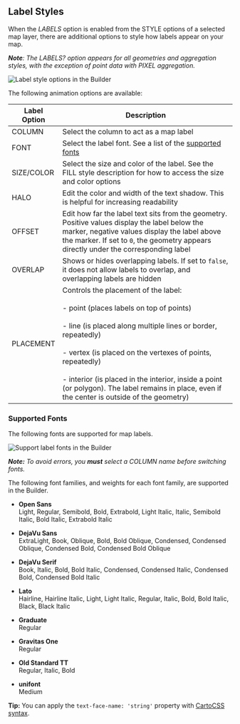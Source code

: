 ## Label Styles

When the _LABELS_ option is enabled from the STYLE options of a selected map layer, there are additional options to style how labels appear on your map. 

_**Note**: The LABELS? option appears for all geometries and aggregation styles, with the exception of point data with PIXEL aggregation._

<span class="wrap-border"><img src="/academy/img/guides/styling/labels.jpg" alt="Label style options in the Builder" /></span>

The following animation options are available:

Label Option | Description
--- | ---
COLUMN | Select the column to act as a map label
FONT | Select the label font. See a list of the [supported fonts](#supported-fonts)
SIZE/COLOR | Select the size and color of the label. See the FILL style description for how to access the size and color options
HALO | Edit the color and width of the text shadow. This is helpful for increasing readability
OFFSET | Edit how far the label text sits from the geometry. Positive values display the label below the marker, negative values display the label above the marker. If set to `0`, the geometry appears directly under the corresponding label
OVERLAP | Shows or hides overlapping labels. If set to `false`, it does not allow labels to overlap, and overlapping labels are hidden
PLACEMENT | Controls the placement of the label:<br /><br>- point (places labels on top of points)<br /><br>- line (is placed along multiple lines or border, repeatedly)<br /><br>- vertex (is placed on the vertexes of points, repeatedly)<br /><br>- interior (is placed in the interior, inside a point (or polygon). The label remains in place, even if the center is outside of the geometry)

### Supported Fonts

The following fonts are supported for map labels.

<span class="wrap-border"><img src="/academy/img/guides/styling/fonts.jpg" alt="Support label fonts in the Builder" /></span> 

_**Note:** To avoid errors, you **must** select a COLUMN name before switching fonts._

The following font families, and weights for each font family, are supported in the Builder.

- **Open Sans**  
Light, Regular, Semibold, Bold, Extrabold, Light Italic, Italic, Semibold Italic, Bold Italic, Extrabold Italic

- **DejaVu Sans**  
ExtraLight, Book, Oblique, Bold, Bold Oblique, Condensed, Condensed Oblique, Condensed Bold, Condensed Bold Oblique

- **DejaVu Serif**  
Book, Italic, Bold, Bold Italic, Condensed, Condensed Italic, Condensed Bold, Condensed Bold Italic

- **Lato**  
Hairline,  Hairline Italic, Light, Light Italic, Regular, Italic, Bold, Bold Italic, Black, Black Italic

- **Graduate**  
Regular

- **Gravitas One**  
Regular

- **Old Standard TT**  
Regular, Italic, Bold

- **unifont**  
Medium

**Tip:** You can apply the `text-face-name: 'string'` property with [CartoCSS syntax](/docs/carto-engine/cartocss/properties/#text-face-name-string).